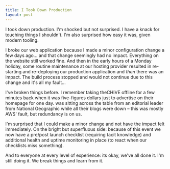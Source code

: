 ```yaml
---
title: I Took Down Production
layout: post
---
```


I took down production. I'm shocked but not surprised. I have a knack for touching things I shouldn't. I'm also surprised how easy it was, given modern tooling.

I broke our web application because I made a minor configuration change a few days ago... and that change seemingly had no impact. Everything on the website still worked fine. And then in the early hours of a Monday holiday, some routine maintenance at our hosting provider resulted in re-starting and re-deploying our production application and _then_ there was an impact. The build process stopped and would not continue due to this change and it's all my fault...

I've broken things before. I remember taking theCHIVE offline for a few minutes back when it was five-figures dollars just to advertise on their homepage for one day.  was sitting across the table from an editorial leader from National Geographic while all their blogs were down – this was mostly AWS' fault, but redundancy is on us.

I'm surprised that I could make a minor change and not have the impact felt immediately. On the bright but superfluous side: because of this event we now have a pre/post launch checklist (requiring tacit knowledge) and additional health and uptime monitoring in place (to react when our checklists miss something).

And to everyone at every level of experience: its okay, we've all done it. I'm still doing it. We break things and learn from it.
